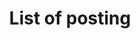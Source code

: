 ---
title: "List of posting"
layout: category
permalink: /categories/post/
classes: wide
author_profile: true
taxonomy: Post
---